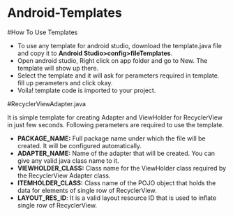 # Android-Templates

#How To Use Templates

<ul>
<li>To use any template for android studio, download the template.java file and copy it to <b>Android Studio>config>fileTemplates</b>.</li>
<li>Open android studio, Right click on app folder and go to New. The template will show up there.</li>
<li>Select the template and it will ask for perameters required in template. fill up perameters and click okay.</li>
<li>Voila! template code is imported to your project.</li>
</ul>

#RecyclerViewAdapter.java

It is simple template for creating Adapter and ViewHolder for RecyclerView in just few seconds. Following perameters are required to use the template.

<ul>
<li><b>PACKAGE_NAME:</b> Full package name under which the file will be created. It will be configured automatically.</li>
<li><b>ADAPTER_NAME:</b> Name of the adapter that will be created. You can give any valid java class name to it.</li>
<li><b>VIEWHOLDER_CLASS:</b> Class name for the ViewHolder class required by the RecyclerView Adapter class.</li>
<li><b>ITEMHOLDER_CLASS:</b> Class name of the POJO object that holds the data for elements of single row of RecyclerView.</li>
<li><b>LAYOUT_RES_ID</b>: It is a valid layout resource ID that is used to inflate single row of RecyclerView.</li>
</ul>
